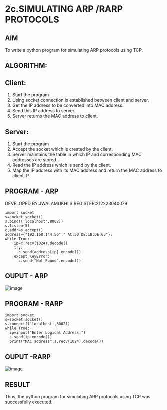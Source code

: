 # 2c.SIMULATING ARP /RARP PROTOCOLS
## AIM
To write a python program for simulating ARP protocols using TCP.
## ALGORITHM:
## Client:
1. Start the program
2. Using socket connection is established between client and server.
3. Get the IP address to be converted into MAC address.
4. Send this IP address to server.
5. Server returns the MAC address to client.
## Server:
1. Start the program
2. Accept the socket which is created by the client.
3. Server maintains the table in which IP and corresponding MAC addresses are
stored.
4. Read the IP address which is send by the client.
5. Map the IP address with its MAC address and return the MAC address to client.
P
## PROGRAM - ARP

DEVELOPED BY:JWALAMUKHI S
REGISTER:212223040079

```
import socket
s=socket.socket()
s.bind(('localhost',8002))
s.listen(5)
c,addr=s.accept()
address={"192.168.144.56":" AC:50:DE:1B:DE:65"};
while True:
    ip=c.recv(1024).decode()
    try:
      c.send(address[ip].encode())
    except KeyError:
      c.send("Not Found".encode())
```

## OUPUT - ARP

![image](https://github.com/user-attachments/assets/51b69a29-1303-4f5d-84fd-888c73f6cc80)






## PROGRAM - RARP
```
import socket
s=socket.socket()
s.connect(('localhost',8002))
while True:
  ip=input("Enter Logical Address:")
  s.send(ip.encode())
  print("MAC address",s.recv(1024).decode())
```
## OUPUT -RARP


![image](https://github.com/user-attachments/assets/8b7ccc18-40b4-4489-8f50-12b6dc3dc576)




## RESULT
Thus, the python program for simulating ARP protocols using TCP was successfully 
executed.
